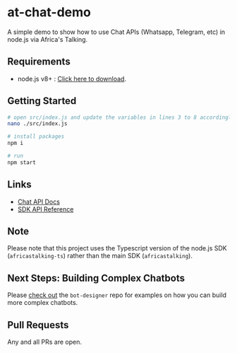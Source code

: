 # at-chat-demo

A simple demo to show how to use Chat APIs (Whatsapp, Telegram, etc) in node.js via Africa's Talking.

## Requirements

- node.js v8+ : [Click here to download](https://nodejs.org/en/download/).

## Getting Started

```bash
# open src/index.js and update the variables in lines 3 to 8 accordingly
nano ./src/index.js

# install packages
npm i

# run
npm start
```

## Links

- [Chat API Docs](https://build.at-labs.io/docs/chat/overview)
- [SDK API Reference](https://github.com/tawn33y/africastalking-ts/blob/main/DOCS.md#chat-operations)

## Note

Please note that this project uses the Typescript version of the node.js SDK (`africastalking-ts`) rather than the main SDK (`africastalking`).

## Next Steps: Building Complex Chatbots

Please [check out](https://github.com/tawn33y/bot-designer) the `bot-designer` repo for examples on how you can build more complex chatbots.

## Pull Requests

Any and all PRs are open.
